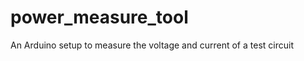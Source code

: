 power_measure_tool
==================

An Arduino setup to measure the voltage and current of a test circuit
